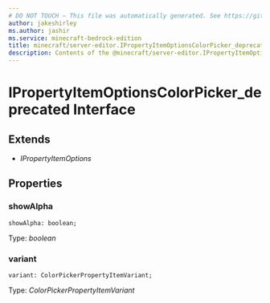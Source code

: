 ```yaml
---
# DO NOT TOUCH — This file was automatically generated. See https://github.com/mojang/minecraftapidocsgenerator to modify descriptions, examples, etc.
author: jakeshirley
ms.author: jashir
ms.service: minecraft-bedrock-edition
title: minecraft/server-editor.IPropertyItemOptionsColorPicker_deprecated Interface
description: Contents of the @minecraft/server-editor.IPropertyItemOptionsColorPicker_deprecated class.
---
```

# IPropertyItemOptionsColorPicker_deprecated Interface

## Extends
- *IPropertyItemOptions*

## Properties

### **showAlpha**
`showAlpha: boolean;`

Type: *boolean*

### **variant**
`variant: ColorPickerPropertyItemVariant;`

Type: *ColorPickerPropertyItemVariant*
